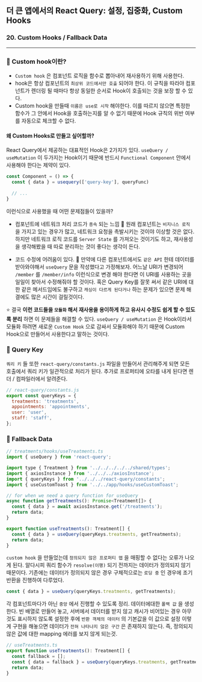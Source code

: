## 더 큰 앱에서의 React Query: 설정, 집중화, Custom Hooks
### 20. Custom Hooks / Fallback Data
---------------------------------------------

### 📌 Custom hook이란?

- `Custom hook` 은 컴포넌트 로직을 함수로 뽑아내어 재사용하기 위해 사용한다.
- hook은 항상 컴포넌트의 `최상위 코드에서만 호출` 되어야 한다. 이 규칙을 따라야 컴포넌트가 렌더링 될 때마다 항상 동일한 순서로 Hook이 호출되는 것을 보장 할 수 있다.
- Custom hook을 만들때 `이름은 use로 시작` 해야한다. 이를 따르지 않으면 특정한 함수가 그 안에서 Hook을 호출하는지를 알 수 없기 때문에 Hook 규칙의 위반 여부를 자동으로 체크할 수 없다.

#### 왜 Custom Hooks로 만들고 싶어할까?

React Query에서 제공하는 대표적인 Hook은 2가지가 있다. `useQuery / useMutation` 이 두가지는 Hook이기 때문에 반드시 `Functional Component` 안에서 사용해야 한다는 제약이 있다.

```jsx
const Component = () => {
  const { data } = usequery(['query-key'], queryFunc)
  
  // ...
}
```

이런식으로 사용했을 때 어떤 문제점들이 있을까?

- 컴포넌트에 네트워크 처리 코드가 `종속` 되는 느낌
📍 원래 컴포넌트는 `비지니스 로직` 을 가지고 있는 경우가 많고, 네트워크 요청을 촉발시키는 것이야 이상할 것은 없다. 하지만 네트워크 로직 코드를 `Server State` 를 가져오는 것이기도 하고, 재사용성을 생각해봤을 때 따로 분리하는 것이 좋다는 생각이 든다. 

- 코드 수정에 어려움이 있다.
📍 만약에 다른 컴포넌트에서도 `같은 API` 한테 데이터를 받아와야해서 `useQuery` 문을 작성했다고 가정해보자. 어느날 URI가 변경되어 `/member` 를 `/member/info` 이런식으로 변경 해야 한다면 이 URI를 사용하는 곳을 일일이 찾아서 수정해줘야 할 것이다. 
혹은 Query Key를 잘못 써서 같은 URI에 대한 같은 메서드임에도 불구하고 `캐싱이 다르게 된다거나` 하는 문제가 있으면 문제 해결에도 많은 시간이 걸릴것이다.

⭐️ 결국 **이런 코드들을 `모듈화` 해서 재사용을 용이하게 하고 유사시 수정도 쉽게 할 수 있도록 분리** 하면 이 문제들을 해결할 수 있다. `useQuery / useMutation` 은 Hook이라서 모듈화 하려면 새로운 `Custom Hook` 으로 감싸서 모듈화해야 하기 때문에 Custom Hook으로 만들어서 사용한다고 말하는 것이다.

### 📌 Query Key

`쿼리 키` 들 또한 `react-query/constants.js` 파일을 만들어서 관리해주게 되면 모든 호출에서 쿼리 키가 일관적으로 처리가 된다. 추가로 프로퍼티에 오타를 내게 된다면 렌더 / 컴파일러에서 알려준다.

```jsx
// react-query/constants.js
export const queryKeys = {
  treatments: 'treatments',
  appointments: 'appointments',
  user: 'user',
  staff: 'staff',
};
```

### 📌 Fallback Data

```jsx
// treatments/hooks/useTreatments.ts
import { useQuery } from 'react-query';

import type { Treatment } from '../../../../../shared/types';
import { axiosInstance } from '../../../axiosInstance';
import { queryKeys } from '../../../react-query/constants';
import { useCustomToast } from '../../app/hooks/useCustomToast';

// for when we need a query function for useQuery
async function getTreatments(): Promise<Treatment[]> {
  const { data } = await axiosInstance.get('/treatments');
  return data;
}

export function useTreatments(): Treatment[] {
  const { data } = useQuery(queryKeys.treatments, getTreatments);
  return data;
}
```

`custom hook` 을 만들었는데 `정의되지 않은 프로퍼티 맵` 을 매핑할 수 없다는 오류가 나오게 된다.
알다시피 쿼리 함수가 `resolve(이행)` 되기 전까지는 데이터가 정의되지 않기 때문이다.
기존에는 데이터가 정의되지 않은 경우 구체적으로는 `로딩 중` 인 경우에 조기 반환을 진행하여 다루었다.

```jsx
const { data } = useQuery(queryKeys.treatments, getTreatments);
```

각 컴포넌트마다가 아닌 `중앙` 에서 진행할 수 있도록 정리.
데이터에대한 `폴백 값` 을 생성한다.  빈 배열로 만들어 놓고, 서버에서 데이터를 받지 않고 캐시가 비어있는 경우 아무것도 표시하지 않도록 설정한 후에 `반환 객체의 데이터` 의 기본값을 이 값으로 설정
이렇게 구현을 해놓으면 데이터가 `전혀 나타나지 않은 구간` 은 존재하지 않는다. 즉, 정의되지않은 값에 대한 mapping 에러를 보지 않게 되는것.

```jsx
// useTreatments.ts
export function useTreatments(): Treatment[] {
  const fallback = [];
  const { data = fallback } = useQuery(queryKeys.treatments, getTreatments);
  return data;
}
```